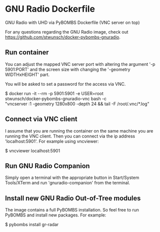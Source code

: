 # GNU Radio Dockerfile
GNU Radio with UHD via PyBOMBS Dockerfile (VNC server on top)

For any questions regarding the GNU Radio image,
check out https://github.com/stwunsch/docker-pybombs-gnuradio.

Run container
-------------

You can adjust the mapped VNC server port with altering the argument
'-p 5901:PORT' and the screen size with changing the '-geometry WIDTHxHEIGHT'
part.

You will be asked to set a password for the access via VNC.

$ docker run -it --rm -p 5901:5901 -e USER=root \
    stwunsch/docker-pybombs-gnuradio-vnc bash -c \
    "vncserver :1 -geometry 1280x800 -depth 24 && tail -F /root/.vnc/*.log"

Connect via VNC client
----------------------

I assume that you are running the container on the same machine you are
running the VNC client. Then you can connect via the ip address
'localhost:5901'. For example using vncviewer:

$ vncviewer localhost:5901

Run GNU Radio Companion
-----------------------

Simply open a terminal with the appropriate button in Start/System Tools/XTerm
and run 'gnuradio-companion' from the terminal.

Install new GNU Radio Out-of-Tree modules
-----------------------------------------

The image contains a full PyBOMBS installation. So feel free to run PyBOMBS
and install new packages. For example:

$ pybombs install gr-radar
